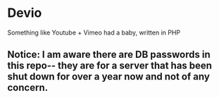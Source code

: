# Devio
Something like Youtube + Vimeo had a baby, written in PHP

## Notice: I am aware there are DB passwords in this repo-- they are for a server that has been shut down for over a year now and not of any concern. 
